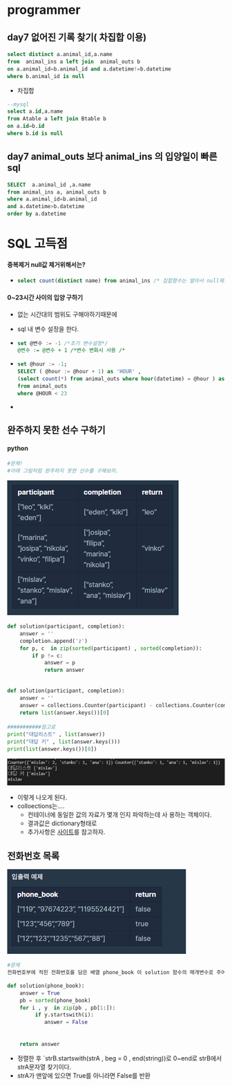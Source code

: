 #  programmer

## day7  없어진 기록 찾기( 차집합 이용)

```sql
select distinct a.animal_id,a.name 
from  animal_ins a left join  animal_outs b
on a.animal_id=b.animal_id and a.datetime!=b.datetime
where b.animal_id is null
```

- 차집합

```sql
--mysql
select a.id,a.name 
from Atable a left join Btable b 
on a.id=b.id 
where b.id is null
```

## day7  animal_outs  보다  animal_ins 의 입양일이 빠른  sql

``` sql
SELECT  a.animal_id ,a.name
from animal_ins a, animal_outs b
where a.animal_id=b.animal_id 
and a.datetime>b.datetime
order by a.datetime 
```

## 



# SQL 고득점



#### 중복제거 null값 제거위해서는?

- ```sql
  select count(distinct name) from animal_ins /* 집합함수는 알아서 null제거하고 게산 */
  ```

#### 0~23시간 사이의 입양 구하기

- 없는 시간대의 범위도 구해야하기때문에 

- sql 내 변수 설정을 한다.

- ```sql
  set @변수 := -1 /*초기 변수설정*/
  @변수 := @변수 + 1 /*변수 변화시 사용 /*
  ```

- ```sql
  set @hour := -1;
  SELECT ( @hour := @hour + 1) as 'HOUR' ,
  (select count(*) from animal_outs where hour(datetime) = @hour ) as 'COUNT'
  from animal_outs
  where @HOUR < 23
  ```

- 





##  완주하지 못한 선수 구하기

#### python

```python
#문제! 
#아래 그림처럼 완주하지 못한 선수를 구해보자.
```

![image-20191230214715982](programmers.assets/image-20191230214715982.png)

```python
def solution(participant, completion):
    answer = ''
    completion.append('z')
    for p, c  in zip(sorted(participant) , sorted(completion)):
        if p != c:
            answer = p
            return answer 
            

```

```python
def solution(participant, completion):
    answer = ''
  	answer = collections.Counter(participant) - collections.Counter(completion)
	return list(answer.keys())[0]

###########참고로
print("대답리스트" , list(answer))
print("대답 키" , list(answer.keys()))
print(list(answer.keys())[0])


```

![image-20191230215056126](programmers.assets/image-20191230215056126.png)

- 이렇게 나오게 된다. 
- colloections는....
  - 컨테이너에 동일한 값의 자료가 몇개 인지 파악하는데 사 용하는 객체이다.
  - 결과값은  dictionary형태로
  - 추가사항은 [사이트](https://excelsior-cjh.tistory.com/94)를 참고하자.



## 전화번호 목록

![image-20191231183013026](programmers.assets/image-20191231183013026.png)

```python
#문제
전화번호부에 적힌 전화번호를 담은 배열 phone_book 이 solution 함수의 매개변수로 주어질 때, 어떤 번호가 다른 번호의 접두어인 경우가 있으면 false를 그렇지 않으면 true를 return 하도록 solution 함수를 작성해주세요.
```

```python
def solution(phone_book):
    answer = True
    pb = sorted(phone_book)
    for i , y  in zip(pb , pb[1:]):
         if y.startswith(i):
            answer = False
            
            
    return answer
```

- 정렬한 후 `strB.startswith(strA , beg = 0  , end(string))로 0~end로 strB에서 strA문자열 찾기이다.
- strA가 맨앞에 있으면  True를 아니라면 False를 반환





